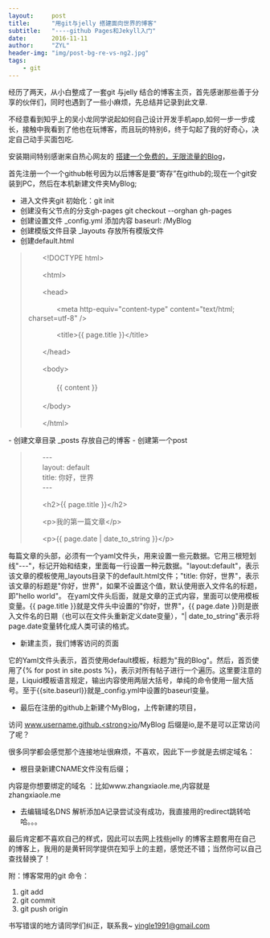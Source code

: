 ```yaml
---
layout:     post
title:      "用git与jelly 搭建面向世界的博客"
subtitle:   "----github Pages和Jekyll入门"
date:       2016-11-11
author:     "ZYL"
header-img: "img/post-bg-re-vs-ng2.jpg"
tags:
    - git
---
```


经历了两天，从小白整成了一套git 与jelly 结合的博客主页，首先感谢那些善于分享的伙伴们，同时也遇到了一些小麻烦，先总结并记录到此文章.

不经意看到知乎上的吴小龙同学说起如何自己设计开发手机app,如何一步一步成长，接触中我看到了他也在玩博客，而且玩的特别6，终于勾起了我的好奇心，决定自己动手买面包吃.

安装期间特别感谢来自热心网友的 [搭建一个免费的，无限流量的Blog](http://www.ruanyifeng.com/blog/2012/08/blogging_with_jekyll.html)，

首先注册一个一个github帐号因为以后博客是要“寄存”在github的;现在一个git安装到PC，然后在本机新建文件夹MyBlog;

- 进入文件夹git 初始化：git init
- 创建没有父节点的分支gh-pages git checkout --orghan gh-pages
- 创建设置文件 _config.yml 添加内容 baseurl: /MyBlog
- 创建模版文件目录 _layouts 存放所有模版文件
- 创建default.html 
<div>
<blockquote>

<p>　　&lt;!DOCTYPE html&gt;</p>

<p>　　&lt;html&gt;</p>

<p>　　&lt;head&gt;</p>

<p>　　　　&lt;meta http-equiv="content-type" content="text/html; charset=utf-8" /&gt;</p>

<p>　　　　&lt;title&gt;{{ page.title }}&lt;/title&gt;</p>

<p>　　&lt;/head&gt;</p>

<p>　　&lt;body&gt;<br>
 <br>
　　　　{{ content }}<br>
  <br>
　　&lt;/body&gt;</p>

<p>　　&lt;/html&gt;</p>

</blockquote>
</div>
- 创建文章目录 _posts 存放自己的博客
- 创建第一个post
<blockquote>

<p>　　---<br>
　　layout: default<br>
　　title: 你好，世界<br>
　　---</p>

<p>　　&lt;h2&gt;{{ page.title }}&lt;/h2&gt;</p>

<p>　　&lt;p&gt;我的第一篇文章&lt;/p&gt;</p>

<p>　　&lt;p&gt;{{ page.date | date_to_string }}&lt;/p&gt;</p>

</blockquote>

每篇文章的头部，必须有一个yaml文件头，用来设置一些元数据。它用三根短划线"---"，标记开始和结束，里面每一行设置一种元数据。"layout:default"，表示该文章的模板使用_layouts目录下的default.html文件；"title: 你好，世界"，表示该文章的标题是"你好，世界"，如果不设置这个值，默认使用嵌入文件名的标题，即"hello world"。
在yaml文件头后面，就是文章的正式内容，里面可以使用模板变量。{{ page.title }}就是文件头中设置的"你好，世界"，{{ page.date }}则是嵌入文件名的日期（也可以在文件头重新定义date变量），"| date_to_string"表示将page.date变量转化成人类可读的格式。

- 新建主页，我们博客访问的页面

它的Yaml文件头表示，首页使用default模板，标题为"我的Blog"。然后，首页使用了{% for post in site.posts %}，表示对所有帖子进行一个遍历。这里要注意的是，Liquid模板语言规定，输出内容使用两层大括号，单纯的命令使用一层大括号。至于{{site.baseurl}}就是_config.yml中设置的baseurl变量。

- 最后在注册的github上新建个MyBlog，上传新建的项目，

访问
www.username.github.<strong>io</strong>/MyBlog 后缀是io,是不是可以正常访问了呢？

很多同学都会感觉那个连接地址很麻烦，不喜欢，因此下一步就是去绑定域名：

- 根目录新建CNAME文件没有后缀；
 	
内容是你想要绑定的域名 ：比如www.zhangxiaole.me,内容就是zhangxiaole.me

- 去编辑域名DNS 解析添加A记录尝试没有成功，我直接用的redirect跳转哈哈。。。


最后肯定都不喜欢自己的样式，因此可以去网上找些jelly 的博客主题套用在自己的博客上，我用的是黄轩同学提供在知乎上的主题，感觉还不错；当然你可以自己查找替换了！

附：博客常用的git 命令：

1. git add
2. git commit
3. git push origin

书写错误的地方请同学们纠正，联系我~
yingle1991@gmail.com